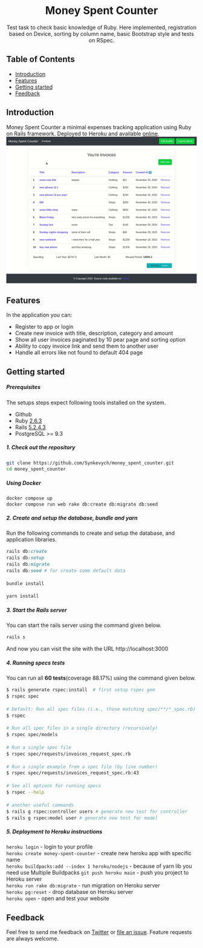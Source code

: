 <h1 align="center"> Money Spent Counter </h1>
<p align="center">
Test task to check basic knowledge of Ruby. Here implemented, registration based on Device, sorting by column name, basic Bootstrap style and tests on RSpec.
</p>

## Table of Contents

- [Introduction](#introduction)
- [Features](#features)
- [Getting started](#getting-started)
- [Feedback](#feedback)

<!-- END doctoc generated TOC please keep comment here to allow auto update -->

## Introduction

Money Spent Counter a minimal expenses tracking application using Ruby on Rails framework. Deployed to Heroku and available [online](https://money-spent-counter.herokuapp.com/).
<img alt="Index page" src="public/demo.gif" width="840">

## Features

In the application you can:

* Register to app or login  
* Create new invoice with title, description, category and amount  
* Show all user invoices paginated by 10 pear page and sorting option  
* Ability to copy invoice link and send them to another user
* Handle all errors like not found to default 404 page

## Getting started

##### Prerequisites

The setups steps expect following tools installed on the system.

- Github
- Ruby [2.6.3](https://www.ruby-lang.org/en/news/2019/04/17/ruby-2-6-3-released/)
- Rails [5.2.4.3](https://weblog.rubyonrails.org/2020/5/18/Rails-5-2-4-3-and-6-0-3-1-have-been-released/)
- PostgreSQL >= 9.3

##### 1. Check out the repository

```bash
git clone https://github.com/Synkevych/money_spent_counter.git
cd money_spent_counter
```

##### Using Docker
```
docker compose up
docker compose run web rake db:create db:migrate db:seed
```


##### 2. Create and setup the database, bundle and yarn

Run the following commands to create and setup the database, and application libraries.

```ruby
rails db:create
rails db:setup
rails db:migrate
rails db:seed # for create some default data

bundle install

yarn install
```

##### 3. Start the Rails server

You can start the rails server using the command given below.

```ruby
rails s
```

And now you can visit the site with the URL http://localhost:3000

##### 4. Running specs tests

You can run all **60 tests**(coverage 88.17%) using the command given below.

```bash
$ rails generate rspec:install  # first setup rspec gem
$ rspec spec

# Default: Run all spec files (i.e., those matching spec/**/*_spec.rb)
$ rspec

# Run all spec files in a single directory (recursively)
$ rspec spec/models

# Run a single spec file
$ rspec spec/requests/invoices_request_spec.rb

# Run a single example from a spec file (by line number)
$ rspec spec/requests/invoices_request_spec.rb:43

# See all options for running specs
$ rspec --help

# another useful commands
$ rails g rspec:controller users # generate new test for controller  
$ rails g rspec:model user # generate new test for model
```

##### 5. Deployment to Heroku instructions

`heroku login` - login to your profile  
`heroku create money-spent-counter` - create new heroku app with specific name  
`heroku buildpacks:add --index 1 heroku/nodejs` - because of yarn lib you need use Multiple Buildpacks
`git push heroku main` - push you project to Heroku server  
`heroku run rake db:migrate` - run migration on Heroku server  
`heroku pg:reset` - drop database on Heroku server  
`heroku open` - open and test your website  

## Feedback

Feel free to send me feedback on [Twitter](https://twitter.com/synkevych) or [file an issue](https://github.com/Synkevych/money_spent_counter/commits/issues/new). Feature requests are always welcome.
